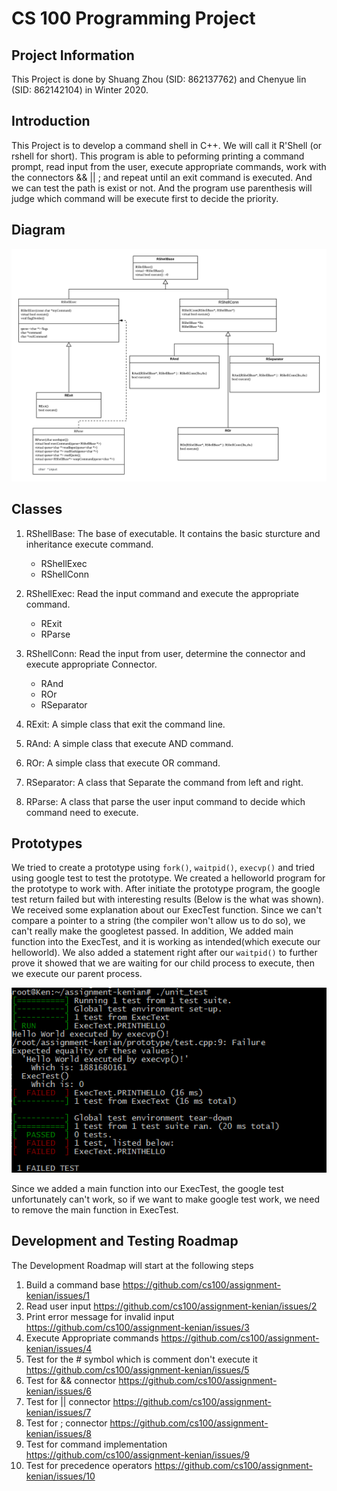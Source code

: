 # CS 100 Programming Project

## Project Information

This Project is done by Shuang Zhou (SID: 862137762) and Chenyue lin (SID: 862142104) in Winter 2020.

## Introduction

This Project is to develop a command shell in C++. We will call it R'Shell (or rshell for short). This program is able to peforming printing a command prompt, read input from the user, execute appropriate commands, work with the connectors && || ; and repeat until an exit command is executed. And we can test the path is exist or not. And the program use parenthesis will judge which command will be execute first to decide the priority. 

## Diagram

![UML](./image/UML.png)

## Classes

1. RShellBase: The base of executable. It contains the basic sturcture and inheritance execute command.

   - RShellExec
   - RShellConn

2. RShellExec: Read the input command and execute the appropriate command.

   - RExit
   - RParse

3. RShellConn: Read the input from user, determine the connector and execute appropriate Connector.

   - RAnd
   - ROr
   - RSeparator

4. RExit: A simple class that exit the command line.
5. RAnd: A simple class that execute AND command.
6. ROr: A simple class that execute OR command.
7. RSeparator: A class that Separate the command from left and right.
8. RParse: A class that parse the user input command to decide which command need to execute. 
## Prototypes

We tried to create a prototype using `fork()`, `waitpid()`, `execvp()` and tried using google test to test the prototype. We created a helloworld program for the prototype to work with. After initiate the prototype program, the google test return failed but with interesting results (Below is the what was shown). We received some explanation about our ExecTest function. Since we can't compare a pointer to a string (the compiler won't allow us to do so), we can't really make the googletest passed. In addition, We added main function into the ExecTest, and it is working as intended(which execute our helloworld). We also added a statement right after our `waitpid()` to further prove it showed that we are waiting for our child process to execute, then we execute our parent process.

![FailedTest](./image/FailedTest.png)

Since we added a main function into our ExecTest, the google test unfortunately can't work, so if we want to make google test work, we need to remove the main function in ExecTest.

## Development and Testing Roadmap

The Development Roadmap will start at the following steps

1. Build a command base <https://github.com/cs100/assignment-kenian/issues/1>
2. Read user input <https://github.com/cs100/assignment-kenian/issues/2>
3. Print error message for invalid input <https://github.com/cs100/assignment-kenian/issues/3>
4. Execute Appropriate commands <https://github.com/cs100/assignment-kenian/issues/4>
5. Test for the # symbol which is comment don't execute it <https://github.com/cs100/assignment-kenian/issues/5>
6. Test for && connector <https://github.com/cs100/assignment-kenian/issues/6>
7. Test for || connector <https://github.com/cs100/assignment-kenian/issues/7>
8. Test for ; connector <https://github.com/cs100/assignment-kenian/issues/8>
9. Test for command implementation  <https://github.com/cs100/assignment-kenian/issues/9>
10. Test for precedence operators <https://github.com/cs100/assignment-kenian/issues/10>
